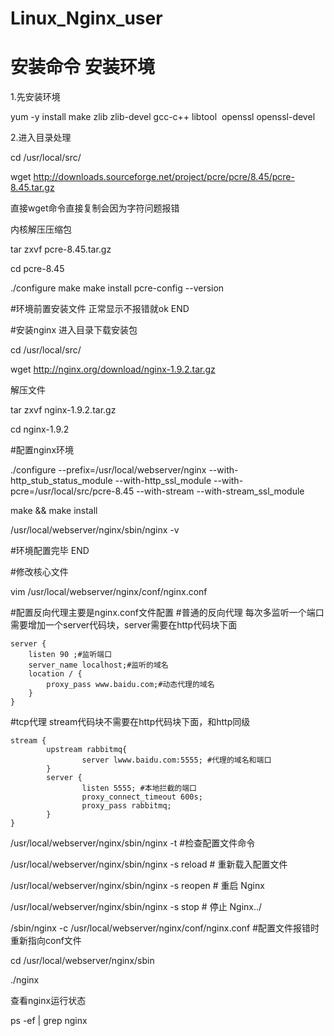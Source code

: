 # Linux_Nginx_user

# 安装命令 安装环境

1.先安装环境

yum -y install make zlib zlib-devel gcc-c++ libtool  openssl openssl-devel

2.进入目录处理

cd /usr/local/src/

wget http://downloads.sourceforge.net/project/pcre/pcre/8.45/pcre-8.45.tar.gz

直接wget命令直接复制会因为字符问题报错

内核解压压缩包

tar zxvf pcre-8.45.tar.gz

cd pcre-8.45


./configure
make
make install
pcre-config --version

#环境前置安装文件 正常显示不报错就ok   END

#安装nginx
进入目录下载安装包

cd /usr/local/src/

wget http://nginx.org/download/nginx-1.9.2.tar.gz

解压文件

tar zxvf nginx-1.9.2.tar.gz

cd nginx-1.9.2

#配置nginx环境

./configure --prefix=/usr/local/webserver/nginx --with-http_stub_status_module --with-http_ssl_module --with-pcre=/usr/local/src/pcre-8.45 --with-stream --with-stream_ssl_module


make && make install

/usr/local/webserver/nginx/sbin/nginx -v

#环境配置完毕 END

#修改核心文件

vim /usr/local/webserver/nginx/conf/nginx.conf

#配置反向代理主要是nginx.conf文件配置
#普通的反向代理  每次多监听一个端口需要增加一个server代码块，server需要在http代码块下面

    server {
        listen 90 ;#监听端口
        server_name localhost;#监听的域名
        location / {
            proxy_pass www.baidu.com;#动态代理的域名
        }
    }

#tcp代理 stream代码块不需要在http代码块下面，和http同级

    stream {
            upstream rabbitmq{
                    server lwww.baidu.com:5555; #代理的域名和端口
            }
            server {
                    listen 5555; #本地拦截的端口
                    proxy_connect_timeout 600s;
                    proxy_pass rabbitmq;
            }
    }


/usr/local/webserver/nginx/sbin/nginx -t 			#检查配置文件命令

/usr/local/webserver/nginx/sbin/nginx -s reload            # 重新载入配置文件

/usr/local/webserver/nginx/sbin/nginx -s reopen            # 重启 Nginx

/usr/local/webserver/nginx/sbin/nginx -s stop              # 停止 Nginx../

/sbin/nginx -c /usr/local/webserver/nginx/conf/nginx.conf #配置文件报错时重新指向conf文件

cd /usr/local/webserver/nginx/sbin

./nginx


查看nginx运行状态

ps -ef | grep nginx
